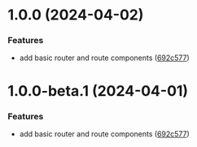 # 1.0.0 (2024-04-02)


### Features

* add basic router and route components ([692c577](https://github.com/TomokiMiyauci/react-router/commit/692c5778c50377c4835f80f4c15e0085c3344c59))

# 1.0.0-beta.1 (2024-04-01)


### Features

* add basic router and route components ([692c577](https://github.com/TomokiMiyauci/react-router/commit/692c5778c50377c4835f80f4c15e0085c3344c59))
